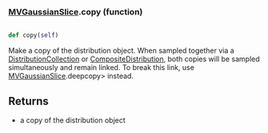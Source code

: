 ### [MVGaussianSlice](MVGaussianSlice.md).copy (function)


```py

def copy(self)

```



Make a copy of the distribution object.  When sampled together via
a [DistributionCollection](DistributionCollection.md) or [CompositeDistribution](CompositeDistribution.md), both copies
will be sampled simultaneously and remain linked.  To break this link,
use [MVGaussianSlice](MVGaussianSlice.md).deepcopy&gt; instead.

Returns
---------
* a copy of the distribution object

